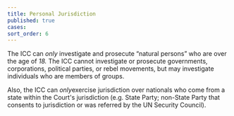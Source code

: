 ```yaml
---
title: Personal Jurisdiction
published: true
cases:
sort_order: 6
---
```



The ICC can *only* investigate and prosecute “natural persons” who are over the age of *18.*&nbsp;The ICC cannot investigate or prosecute governments, corporations, political parties, or rebel movements, but may investigate individuals who are members of groups.

Also, the ICC can *only*exercise jurisdiction over nationals who come from a state within the Court's jurisdiction (e.g. State Party; non-State Party that consents to jurisdiction or was referred by the UN Security Council).&nbsp;